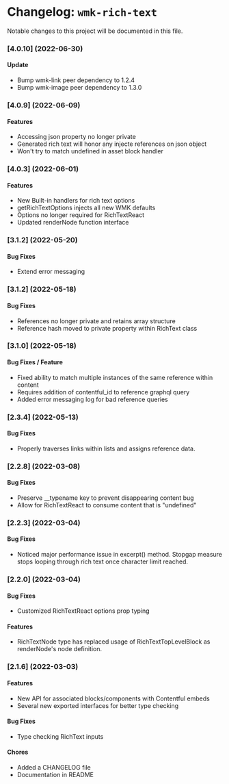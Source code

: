 # Changelog: `wmk-rich-text`

Notable changes to this project will be documented in this file.

### [4.0.10] (2022-06-30)

#### Update

- Bump wmk-link peer dependency to 1.2.4
- Bump wmk-image peer dependency to 1.3.0

### [4.0.9] (2022-06-09)

#### Features

- Accessing json property no longer private
- Generated rich text will honor any injecte references on json object
- Won't try to match undefined in asset block handler

### [4.0.3] (2022-06-01)

#### Features

- New Built-in handlers for rich text options
- getRichTextOptions injects all new WMK defaults
- Options no longer required for RichTextReact
- Updated renderNode function interface

### [3.1.2] (2022-05-20)

#### Bug Fixes

- Extend error messaging

### [3.1.2] (2022-05-18)

#### Bug Fixes

- References no longer private and retains array structure
- Reference hash moved to private property within RichText class

### [3.1.0] (2022-05-18)

#### Bug Fixes / Feature 

- Fixed ability to match multiple instances of the same reference within content
- Requires addition of contentful_id to reference graphql query
- Added error messaging log for bad reference queries

### [2.3.4] (2022-05-13)

#### Bug Fixes

- Properly traverses links within lists and assigns reference data.

### [2.2.8] (2022-03-08)

#### Bug Fixes

- Preserve \_\_typename key to prevent disappearing content bug
- Allow for RichTextReact to consume content that is "undefined"

### [2.2.3] (2022-03-04)

#### Bug Fixes

- Noticed major performance issue in excerpt() method. Stopgap measure stops looping through rich text once character limit reached.

### [2.2.0] (2022-03-04)

#### Bug Fixes

- Customized RichTextReact options prop typing

#### Features

- RichTextNode type has replaced usage of RichTextTopLevelBlock as renderNode's node definition.

### [2.1.6] (2022-03-03)

#### Features

- New API for associated blocks/components with Contentful embeds
- Several new exported interfaces for better type checking

#### Bug Fixes

- Type checking RichText inputs

#### Chores

- Added a CHANGELOG file
- Documentation in README
